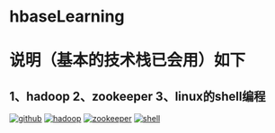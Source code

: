 # hbaseLearning
# 说明（基本的技术栈已会用）如下
## 1、hadoop 2、zookeeper 3、linux的shell编程
   [![github](https://img.shields.io/badge/pwjGitHub-%E5%B9%B2-brightgreen)](https://github.com/PWJ1900/hbaseLearning/edit/master) 
   [![hadoop](https://img.shields.io/badge/logo=hadoop)](https://hadoop.apache.org)
   [![zookeeper](https://img.shields.io/badge/repo%20size-11380k-blue)](https://zookeeper.apache.org)
   [![shell](https://img.shields.io/badge/repo%20size-11380k-blue)](https://github.com/PWJ1900/uniappLearn)
